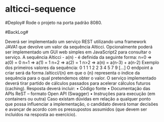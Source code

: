# alticci-sequence

#Deploy#
Rode o projeto na porta padrão 8080.

#BackLog#

Deverá ser implementado um serviço REST utilizando uma framework JAVA1 que devolve um valor da sequência Alticci.
Opcionalmente poderá ser implementado um GUI web simples em JavaScript2 para consultar o serviço.
A sequência Alticci - a(n) - é definida da seguinte forma:
n=0 => a(0) = 0
n=1 => a(1) = 1
n=2 => a(2) = 1
n>2 => a(n) = a(n-3) + a(n-2)
Exemplo dos primeiros valores da sequência:
0
1
1
1
2
2
3
4
5
7
9 [...]
O endpoint a criar será da forma <baseurl>/alticci/{n} em que o {n} representa o índice da sequência para o qual pretendemos obter o valor.
O serviço implementado deverá tirar partido de cálculos passados para acelerar cálculos futuros (caching).
Resposta deverá incluir:
• Código fonte
• Documentação das APIs ReST – formato Open API (Swagger)
• Instruções para execução (em containers ou outra)
Caso existam dúvidas em relação a qualquer ponto que possa influenciar a implementação, o candidato deverá tomar decisões e avançar de acordo com os pressupostos assumidos (que devem ser incluídos na resposta ao exercício).

